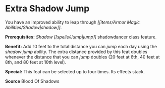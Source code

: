 ﻿---
cssclass: [feats]

---
# Extra Shadow Jump

You have an improved ability to leap through _[[items/Armor Magic Abilities/Shadow|shadow]]_.

**Prerequisites:** _Shadow_ _[[spells/Jump|jump]]_ shadowdancer class feature.

**Benefit:** Add 10 feet to the total distance you can _jump_ each day using the _shadow_ _jump_ ability. The extra distance provided by this feat doubles whenever the distance that you can _jump_ doubles (20 feet at 6th, 40 feet at 8th, and 80 feet at 10th level).

**Special:** This feat can be selected up to four times. Its effects stack.

**Source** Blood Of Shadows